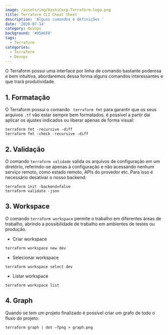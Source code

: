 ```yaml
---
image: /assets/img/HashiCorp-Terraform-logo.png
title: Terraform CLI Cheat Sheet
description: 'Alguns comandos e definições '
date: '2020-07-14'
category: devops
background: '#05A6F0'
tags:
  - Terraform
categories:
  - Terraform
  - Devops
---
```

O Terraform possui uma interface por linha de comando bastante poderosa e bem intuitiva, abordaremos dessa forma alguns comandos interessantes e que trará produtividade.



## 1. Formatação

O Terraform possui o comando ` terraform fmt` para garantir que os seus arquivos `.tf` vão estar sempre bem formatados, é possível a partir dai aplicar os ajustes indicados ou liberar apenas de forma visual:

```shell
terraform fmt -recursive -diff
terraform fmt -check -recursive -diff
```

## 2. Validação

O comando `terraform validade` valida os arquivos de configuração em um diretório, referindo-se apenas à configuração e não acessando nenhum serviço remoto, como estado remoto, APIs do provedor etc. Para isso é necessário desativar o nosso backend:

```shell
terraform init -backend=false
terraform validate -json
```

## 3. Workspace

O comando `terraform workspace` permite o trabalho em diferentes áreas de trabalho, abrindo a possibilidade de trabalho em ambientes de testes ou produção. 

- Criar workspace
```shell
terraform workspace new dev
```
- Selecionar workspace 
```shell
terraform workspace select dev
```
- Listar workspace
```shell
terraform workspace list
```

## 4. Graph

Quando se tem um projeto finalizado é possível criar um grafo de todo o fluxo do projeto:

```shell
terraform graph | dot –Tpng > graph.png
```
